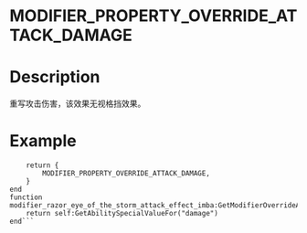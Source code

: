 # MODIFIER_PROPERTY_OVERRIDE_ATTACK_DAMAGE
# Description
重写攻击伤害，该效果无视格挡效果。
# Example
```function modifier_razor_eye_of_the_storm_attack_effect_imba:DeclareFunctions()
	return {
		MODIFIER_PROPERTY_OVERRIDE_ATTACK_DAMAGE,
	}
end
function modifier_razor_eye_of_the_storm_attack_effect_imba:GetModifierOverrideAttackDamage(params)
	return self:GetAbilitySpecialValueFor("damage")
end```